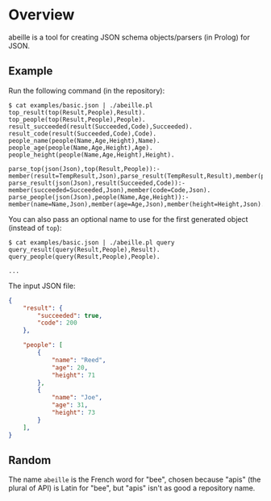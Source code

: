 # Overview

abeille is a tool for creating JSON schema objects/parsers (in Prolog) for JSON.

## Example

Run the following command (in the repository):

```
$ cat examples/basic.json | ./abeille.pl
top_result(top(Result,People),Result).
top_people(top(Result,People),People).
result_succeeded(result(Succeeded,Code),Succeeded).
result_code(result(Succeeded,Code),Code).
people_name(people(Name,Age,Height),Name).
people_age(people(Name,Age,Height),Age).
people_height(people(Name,Age,Height),Height).

parse_top(json(Json),top(Result,People)):-member(result=TempResult,Json),parse_result(TempResult,Result),member(people=TempPeople,Json),maplist(parse_people,TempPeople,People).
parse_result(json(Json),result(Succeeded,Code)):-member(succeeded=Succeeded,Json),member(code=Code,Json).
parse_people(json(Json),people(Name,Age,Height)):-member(name=Name,Json),member(age=Age,Json),member(height=Height,Json).
```

You can also pass an optional name to use for the first generated object (instead of `top`):

```
$ cat examples/basic.json | ./abeille.pl query
query_result(query(Result,People),Result).
query_people(query(Result,People),People).

...
```

The input JSON file:

```json
{
    "result": {
        "succeeded": true,
        "code": 200
    },

    "people": [
        {
            "name": "Reed",
            "age": 20,
            "height": 71
        },
        {
            "name": "Joe",
            "age": 31,
            "height": 73
        }
    ],
}
```

## Random

The name `abeille` is the French word for "bee", chosen because "apis" (the plural of API) is Latin for "bee", but "apis" isn't as good a repository name.


